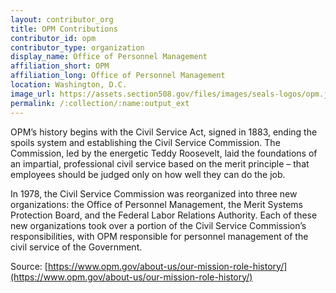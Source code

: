 ```yaml
---
layout: contributor_org
title: OPM Contributions
contributor_id: opm
contributor_type: organization
display_name: Office of Personnel Management
affiliation_short: OPM
affiliation_long: Office of Personnel Management
location: Washington, D.C.
image_url: https://assets.section508.gov/files/images/seals-logos/opm.jpg
permalink: /:collection/:name:output_ext
---
```

OPM’s history begins with the Civil Service Act, signed in 1883, ending the spoils system and establishing the Civil Service Commission. The Commission, led by the energetic Teddy Roosevelt, laid the foundations of an impartial, professional civil service based on the merit principle – that employees should be judged only on how well they can do the job.

In 1978, the Civil Service Commission was reorganized into three new organizations: the Office of Personnel Management, the Merit Systems Protection Board, and the Federal Labor Relations Authority. Each of these new organizations took over a portion of the Civil Service Commission’s responsibilities, with OPM responsible for personnel management of the civil service of the Government. 

Source: [https://www.opm.gov/about-us/our-mission-role-history/](https://www.opm.gov/about-us/our-mission-role-history/)